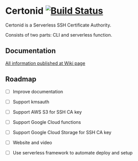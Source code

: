 # Certonid [![Build Status](https://travis-ci.com/le0pard/certonid.svg?branch=master)](https://travis-ci.com/le0pard/certonid)

Certonid is a Serverless SSH Certificate Authority.

Сonsists of two parts: CLI and serverless function.

## Documentation

[All information published at Wiki page](https://github.com/le0pard/certonid/wiki)

## Roadmap

 - [ ] Improve documentation
 - [ ] Support kmsauth
 - [ ] Support AWS S3 for SSH CA key
 - [ ] Support Google Cloud functions
 - [ ] Support Google Cloud Storage for SSH CA key
 - [ ] Website and video
 - [ ] Use serverless framework to automate deploy and setup

